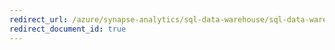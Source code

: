 ```yaml
---
redirect_url: /azure/synapse-analytics/sql-data-warehouse/sql-data-warehouse-reference-tsql-statements
redirect_document_id: true
---
```

